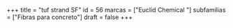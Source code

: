 +++
title = "tuf strand SF"
id = 56
marcas = ["Euclid Chemical "]
subfamilias = ["Fibras para concreto"]
draft = false
+++

<!--more-->